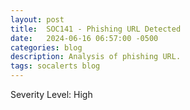 ```yaml
---
layout: post
title:  SOC141 - Phishing URL Detected 
date:   2024-06-16 06:57:00 -0500
categories: blog 
description: Analysis of phishing URL.
tags: socalerts blog
---
```

Severity Level: High